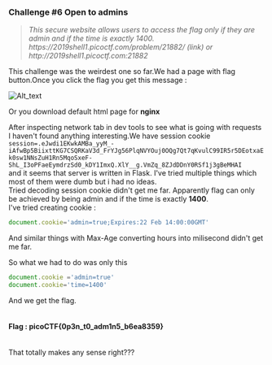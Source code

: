<h3>Challenge #6 Open to admins</h3>
<blockquote><i>This secure website allows users to access the flag only if they are admin and if the time is exactly 1400. https://2019shell1.picoctf.com/problem/21882/ (link) or http://2019shell1.picoctf.com:21882</i></blockquote>  

This challenge was the weirdest one so far.We had a page with flag button.Once you click the flag you get this message :  

![Alt_text](https://github.com/DejanJS/picoCTF-Writeups-2019/blob/master/06.Open-to-admins/ss.png)

Or you download default html page for <b>nginx</b> 

After inspecting network tab in dev tools to see what is going with requests I haven't found anything interesting.We have session cookie <br> <code>session=.eJwdi1EKwkAMBa_yyM_-iAfwBp5BiixttKG7CSQRKaV3d_FrYJg56PlqNVYOuj0OQg7Qt7qKvulC99IR5r5DEotxaEk0sw1NNsZuH1Rn5MqoSxeF-ShL_I3oPFaeEymdrzSd0_kDY1ImxQ.XlY__g.VmZq_8ZJdDDnY0RSf1j3gBeMHAI</code><br> and it seems that server is written in Flask. I've tried multiple things which most of them were dumb but i had no ideas.</br>
Tried decoding session cookie didn't get me far. Apparently flag can only be achieved by being admin and if the time is exactly <b>1400</b>.<br> I've tried creating cookie : 
</br>

```javascript
document.cookie='admin=true;Expires:22 Feb 14:00:00GMT'
```

And similar things with Max-Age converting hours into milisecond didn't get me far.  

So what we had to do was only this   

```javascript
document.cookie ='admin=true'
document.cookie='time=1400'
```

And we get the flag.<br></br><br>
<b>Flag : picoCTF{0p3n_t0_adm1n5_b6ea8359} </b>
<br></br><br>
That totally makes any sense right???
